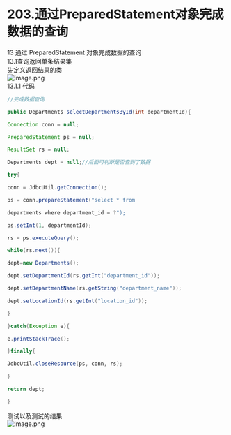 # 203.通过PreparedStatement对象完成数据的查询

13 通过 PreparedStatement 对象完成数据的查询<br />13.1查询返回单条结果集<br />先定义返回结果的类<br />![image.png](https://cdn.nlark.com/yuque/0/2019/png/349894/1561184854187-4fdb6a6f-5499-4421-b5e4-340f0ec5d93e.png#align=left&display=inline&height=243&name=image.png&originHeight=485&originWidth=861&size=219664&status=done&width=430.5)<br />13.1.1 代码
```java
//完成数据查询

public Departments selectDepartmentsById(int departmentId){

Connection conn = null;

PreparedStatement ps = null;

ResultSet rs = null;

Departments dept = null;//后面可判断是否查到了数据

try{

conn = JdbcUtil.getConnection();

ps = conn.prepareStatement("select * from

departments where department_id = ?");

ps.setInt(1, departmentId);

rs = ps.executeQuery();

while(rs.next()){

dept=new Departments();

dept.setDepartmentId(rs.getInt("department_id"));

dept.setDepartmentName(rs.getString("department_name"));

dept.setLocationId(rs.getInt("location_id"));

}

}catch(Exception e){

e.printStackTrace();

}finally{

JdbcUtil.closeResource(ps, conn, rs);

}

return dept;

}
```

测试以及测试的结果<br />![image.png](https://cdn.nlark.com/yuque/0/2019/png/349894/1561184770723-6f67259b-e167-4845-83ab-f6b92f11e3e3.png#align=left&display=inline&height=233&name=image.png&originHeight=466&originWidth=1317&size=396521&status=done&width=658.5)


